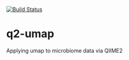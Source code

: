 [![Build Status](https://travis-ci.com/gwarmstrong/q2-umap.svg?branch=master)](https://travis-ci.com/gwarmstrong/q2-umap)
# q2-umap
Applying umap to microbiome data via QIIME2

